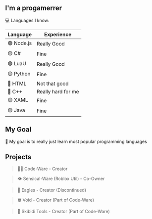 ## I'm a progamerrer

💻 Languages I know:


| Language | Experience 
| -------- | -------- 
| 🟢 Node.js    | Really Good    
| 🟡 C#  | Fine
| 🟢 LuaU | Really Good
| 🟡 Python | Fine
| 🔴 HTML | Not that good
| 🔴 C++ | Really hard for me
| 🟡 XAML | Fine
| 🟡 Java | Fine

## My Goal
🎯 My goal is to really just learn most popular programming languages

## Projects

>👨‍💻 Code-Ware - Creator

>👁 Sensical-Ware (Roblox Util) - Co-Owner

>🦅 Eagles - Creator (Discontinued)

>🗑 Void - Creator (Part of Code-Ware)

>🚽 Skibidi Tools - Creator (Part of Code-Ware)

